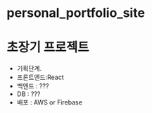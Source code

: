 # personal_portfolio_site

# 초장기 프로젝트

- 기획단계.
- 프론트엔드:React
- 백엔드 : ???
- DB : ???
- 배포 : AWS or Firebase
